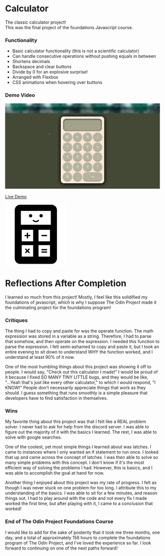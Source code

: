 # Calculator 

The classic calculator project!  
This was the final project of the foundations Javascript course.

### Functionality

* Basic calculator functionality (this is not a scientific calculator)
* Can handle consecutive operations without pushing equals in between
* Shortens decimals
* Backspace and clear buttons
* Divide by 0 for an explosive surprise!
* Arranged with Flexbox
* CSS animations when hovering over buttons

### Demo Video

![Calculator Demo Video](calculator.gif)

[Live Demo](https://replit.com/@brenttbarness/Calculator?v=1)

![Happy Calculator](calculator.png)

# Reflections After Completion

I learned so much from this project! Mostly, I feel like this solidified my foundations of javascript, which is why I suppose The Odin Project made it the culminating project for the foundations program!


### Critiques

The thing I had to copy and paste for was the operate function. The math expression was stored in a variable as a string. Therefore, I had to parse that somehow, and then operate on the expression. I needed this function to parse the expression. I felt semi-ashamed to copy and paste it, but I took an entire evening to sit down to understand WHY the function worked, and I understand at least 90% of it now. 

One of the most humbling things about this project was showing it off to people. I would say, "Check out this calculator I made!" I would be proud of it because I fixed SO MANY TINY LITTLE bugs, and they would be like, "...Yeah that's just like every other calculator," to which I would respond, "I KNOW!" People don't necessarily appreciate things that work as they should. I guess something that runs smoothly is a simple pleasure that developers have to find satisfaction in themselves. 


### Wins

My favorite thing about this project was that I felt like a REAL problem solver. I never had to ask for help from the discord server. I was able to figure out the majority of it with the basics I learned. The rest, I was able to solve with google searches.

One of the coolest, yet most simple things I learned about was latches. I came to instances where I only wanted an if statement to run once. I looked that up and came across the concept of latches. I was then able to solve so many simple problems with this concept. I don't know if it's the most efficient way of solving the problems I had. However, this is basics, and I was able to accomplish the goal at hand for now. 

Another thing I enjoyed about this project was my rate of progress. I felt as though I was never stuck on one problem for too long. I attribute this to my understanding of the basics. I was able to sit for a few minutes, and reason things out. I had to play around with the code and not every fix I made worked the first time, but after playing with it, I came to a conclusion that worked!


### End of The Odin Project Foundations Course

I would like to add for the sake of posterity that it took me three months, one day, and a total of approximately 156 hours to complete the foundations program of The Odin Project, and I've loved the experience so far. I look forward to continuing on one of the next paths forward!